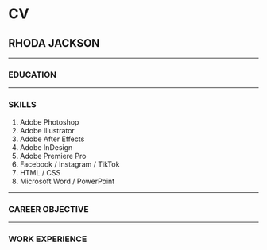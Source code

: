# CV

## RHODA JACKSON


---

### EDUCATION


---

### SKILLS
1. Adobe Photoshop
2. Adobe Illustrator
3. Adobe After Effects
4. Adobe InDesign
5. Adobe Premiere Pro 
6. Facebook / Instagram / TikTok 
7. HTML / CSS
8. Microsoft Word / PowerPoint

---

### CAREER OBJECTIVE


---

### WORK EXPERIENCE

